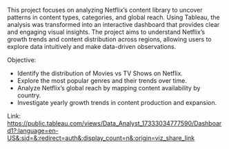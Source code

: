 This project focuses on analyzing Netflix’s content library to uncover patterns in content types, categories, and global reach. Using Tableau, the analysis was transformed into an interactive dashboard that provides clear and engaging visual insights. The project aims to understand Netflix’s growth trends and content distribution across regions, allowing users to explore data intuitively and make data-driven observations.

Objective:
- Identify the distribution of Movies vs TV Shows on Netflix.
- Explore the most popular genres and their trends over time.
- Analyze Netflix’s global reach by mapping content availability by country.
- Investigate yearly growth trends in content production and expansion.

Link: https://public.tableau.com/views/Data_Analyst_17333034777590/Dashboard1?:language=en-US&:sid=&:redirect=auth&:display_count=n&:origin=viz_share_link
